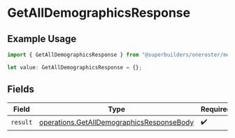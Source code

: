 # GetAllDemographicsResponse

## Example Usage

```typescript
import { GetAllDemographicsResponse } from "@superbuilders/oneroster/models/operations";

let value: GetAllDemographicsResponse = {};
```

## Fields

| Field                                                                                                  | Type                                                                                                   | Required                                                                                               | Description                                                                                            |
| ------------------------------------------------------------------------------------------------------ | ------------------------------------------------------------------------------------------------------ | ------------------------------------------------------------------------------------------------------ | ------------------------------------------------------------------------------------------------------ |
| `result`                                                                                               | [operations.GetAllDemographicsResponseBody](../../models/operations/getalldemographicsresponsebody.md) | :heavy_check_mark:                                                                                     | N/A                                                                                                    |